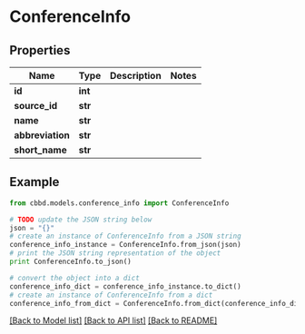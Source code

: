 # ConferenceInfo


## Properties
Name | Type | Description | Notes
------------ | ------------- | ------------- | -------------
**id** | **int** |  | 
**source_id** | **str** |  | 
**name** | **str** |  | 
**abbreviation** | **str** |  | 
**short_name** | **str** |  | 

## Example

```python
from cbbd.models.conference_info import ConferenceInfo

# TODO update the JSON string below
json = "{}"
# create an instance of ConferenceInfo from a JSON string
conference_info_instance = ConferenceInfo.from_json(json)
# print the JSON string representation of the object
print ConferenceInfo.to_json()

# convert the object into a dict
conference_info_dict = conference_info_instance.to_dict()
# create an instance of ConferenceInfo from a dict
conference_info_from_dict = ConferenceInfo.from_dict(conference_info_dict)
```
[[Back to Model list]](../README.md#documentation-for-models) [[Back to API list]](../README.md#documentation-for-api-endpoints) [[Back to README]](../README.md)


